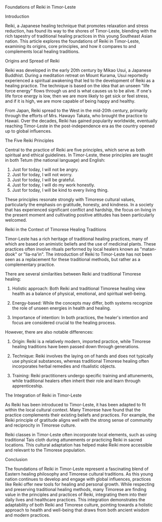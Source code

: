 Foundations of Reiki in Timor-Leste

Introduction

Reiki, a Japanese healing technique that promotes relaxation and stress reduction, has found its way to the shores of Timor-Leste, blending with the rich tapestry of traditional healing practices in this young Southeast Asian nation. This article explores the foundations of Reiki in Timor-Leste, examining its origins, core principles, and how it compares to and complements local healing traditions.

Origins and Spread of Reiki

Reiki was developed in the early 20th century by Mikao Usui, a Japanese Buddhist. During a meditation retreat on Mount Kurama, Usui reportedly experienced a spiritual awakening that led to the development of Reiki as a healing practice. The technique is based on the idea that an unseen "life force energy" flows through us and is what causes us to be alive. If one's life force energy is low, then we are more likely to get sick or feel stress, and if it is high, we are more capable of being happy and healthy.

From Japan, Reiki spread to the West in the mid-20th century, primarily through the efforts of Mrs. Hawayo Takata, who brought the practice to Hawaii. Over the decades, Reiki has gained popularity worldwide, eventually reaching Timor-Leste in the post-independence era as the country opened up to global influences.

The Five Reiki Principles

Central to the practice of Reiki are five principles, which serve as both spiritual and ethical guidelines. In Timor-Leste, these principles are taught in both Tetum (the national language) and English:

1. Just for today, I will not be angry.
2. Just for today, I will not worry.
3. Just for today, I will be grateful.
4. Just for today, I will do my work honestly.
5. Just for today, I will be kind to every living thing.

These principles resonate strongly with Timorese cultural values, particularly the emphasis on gratitude, honesty, and kindness. In a society that has experienced significant conflict and hardship, the focus on living in the present moment and cultivating positive attitudes has been particularly welcomed.

Reiki in the Context of Timorese Healing Traditions

Timor-Leste has a rich heritage of traditional healing practices, many of which are based on animistic beliefs and the use of medicinal plants. These practices often involve rituals performed by local healers known as "matan-dook" or "lia-na'in". The introduction of Reiki to Timor-Leste has not been seen as a replacement for these traditional methods, but rather as a complementary practice.

There are several similarities between Reiki and traditional Timorese healing:

1. Holistic approach: Both Reiki and traditional Timorese healing view health as a balance of physical, emotional, and spiritual well-being.

2. Energy-based: While the concepts may differ, both systems recognize the role of unseen energies in health and healing.

3. Importance of intention: In both practices, the healer's intention and focus are considered crucial to the healing process.

However, there are also notable differences:

1. Origin: Reiki is a relatively modern, imported practice, while Timorese healing traditions have been passed down through generations.

2. Technique: Reiki involves the laying on of hands and does not typically use physical substances, whereas traditional Timorese healing often incorporates herbal remedies and ritualistic objects.

3. Training: Reiki practitioners undergo specific training and attunements, while traditional healers often inherit their role and learn through apprenticeship.

The Integration of Reiki in Timor-Leste

As Reiki has been introduced to Timor-Leste, it has been adapted to fit within the local cultural context. Many Timorese have found that the practice complements their existing beliefs and practices. For example, the Reiki principle of gratitude aligns well with the strong sense of community and reciprocity in Timorese culture.

Reiki classes in Timor-Leste often incorporate local elements, such as using traditional Tais cloth during attunements or practicing Reiki in sacred locations. This cultural adaptation has helped make Reiki more accessible and relevant to the Timorese population.

Conclusion

The foundations of Reiki in Timor-Leste represent a fascinating blend of Eastern healing philosophy and Timorese cultural traditions. As this young nation continues to develop and engage with global influences, practices like Reiki offer new tools for healing and personal growth. While respecting and preserving traditional healing methods, many Timorese are finding value in the principles and practices of Reiki, integrating them into their daily lives and healthcare practices. This integration demonstrates the adaptability of both Reiki and Timorese culture, pointing towards a holistic approach to health and well-being that draws from both ancient wisdom and modern practices.